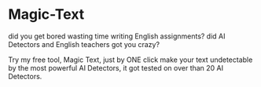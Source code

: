 # Magic-Text
did you get bored wasting time writing English assignments? 
did AI Detectors and English teachers got you crazy? 

Try my free tool, Magic Text, just by ONE click make your text undetectable by the most powerful AI Detectors, it got tested on over than 20 AI Detectors.
